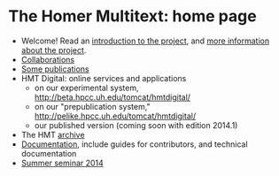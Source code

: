 # The Homer Multitext: home page

- Welcome!  Read an [introduction to the project](welcome.html),  and [more information about the project](about.html).
- [Collaborations](collaboration.html)
- [Some publications](publications.html)
- HMT Digital:  online services and applications
    - on our experimental system, <http://beta.hpcc.uh.edu/tomcat/hmtdigital/>
    - on our "prepublication system," <http://pelike.hpcc.uh.edu/tomcat/hmtdigital/>
    - our published version (coming soon with edition 2014.1)
- The HMT [archive](hmtdigital.html)
 - [Documentation](hmt-docs), include guides for contributors, and technical documentation
 - [Summer seminar 2014](summer2014)



[1]: http://homermultitext.github.io/